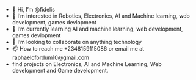 - 👋 Hi, I’m @fidelis
- 👀 I’m interested in Robotics, Electronics, AI and Machine learning, web development, games devlopment
- 🌱 I’m currently learning AI and machine learning, web development, games devlopment
- 💞️ I’m looking to collaborate on anything technology
- 📫 How to reach me +2348159115086 or email me at raphaelofordum10@gmail.com
- find projects on Electronics, AI and Machine Learning, Web development and Game development.
